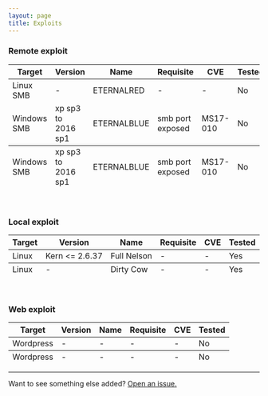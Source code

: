 ```yaml
---
layout: page
title: Exploits
---
```


### Remote exploit

<table>
  <thead>
    <tr>
      <th>Target</th>
      <th>Version</th>
      <th>Name</th>
      <th>Requisite</th>
      <th>CVE</th>
      <th>Tested</th>
    </tr>
  </thead>
  <tfoot>
    <tr>
      <td>Windows SMB</td>
      <td>xp sp3 to 2016 sp1</td>
      <td>ETERNALBLUE</td>
      <td>smb port exposed</td>
      <td>MS17-010</td>
      <td>No</td>
    </tr>
  </tfoot>
  <tbody>
    <tr>
      <td>Linux SMB</td>
      <td>-</td>
      <td>ETERNALRED</td>
      <td>-</td>
      <td>-</td>
      <td>No</td>
    </tr>
    <tr>
      <td>Windows SMB</td>
      <td>xp sp3 to 2016 sp1</td>
      <td>ETERNALBLUE</td>
      <td>smb port exposed</td>
      <td>MS17-010</td>
      <td>No</td>
    </tr>
  </tbody>
</table>

<br/>

### Local exploit

<table>
  <thead>
    <tr>
      <th>Target</th>
      <th>Version</th>
      <th>Name</th>
      <th>Requisite</th>
      <th>CVE</th>
      <th>Tested</th>
    </tr>
  </thead>
  <tfoot>
    <tr>
      <td>Linux</td>
      <td>-</td>
      <td>Dirty Cow</td>
      <td>-</td>
      <td>-</td>
      <td>Yes</td>
    </tr>
  </tfoot>
  <tbody>
    <tr>
      <td>Linux</td>
      <td>Kern &lt;= 2.6.37</td>
      <td>Full Nelson</td>
      <td>-</td>
      <td>-</td>
      <td>Yes</td>
    </tr>
  </tbody>
</table>

<br/>

### Web exploit

<table>
  <thead>
    <tr>
      <th>Target</th>
      <th>Version</th>
      <th>Name</th>
      <th>Requisite</th>
      <th>CVE</th>
      <th>Tested</th>
    </tr>
  </thead>
  <tfoot>
    <tr>
      <td>Wordpress</td>
      <td>-</td>
      <td>-</td>
      <td>-</td>
      <td>-</td>
      <td>No</td>
    </tr>
  </tfoot>
  <tbody>
    <tr>
      <td>Wordpress</td>
      <td>-</td>
      <td>-</td>
      <td>-</td>
      <td>-</td>
      <td>No</td>
    </tr>
  </tbody>
</table>

-----

Want to see something else added? <a href="https://github.com/poole/poole/issues/new">Open an issue.</a>
